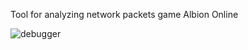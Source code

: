 Tool for analyzing network packets game Albion Online

![debugger](https://github.com/user-attachments/assets/75a07545-7221-4de1-b3fa-e665ca51cdc3)
